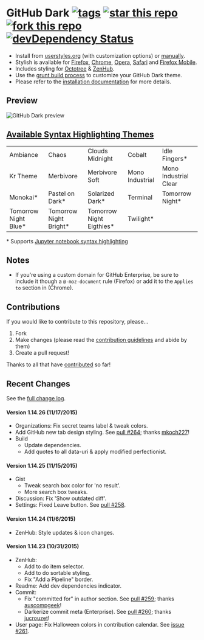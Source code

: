 # GitHub Dark [![tags](https://img.shields.io/github/tag/StylishThemes/GitHub-Dark.svg?style=flat)](https://github.com/StylishThemes/GitHub-Dark/tags) [![star this repo](http://github-svg-buttons.herokuapp.com/star.svg?user=StylishThemes&repo=GitHub-Dark&style=flat&background=1081C1)](http://github.com/StylishThemes/GitHub-Dark) [![fork this repo](http://github-svg-buttons.herokuapp.com/fork.svg?user=StylishThemes&repo=GitHub-Dark&style=flat&background=1081C1)](http://github.com/StylishThemes/GitHub-Dark/fork) [![devDependency Status](https://img.shields.io/david/dev/StylishThemes/GitHub-Dark.svg)](https://david-dm.org/StylishThemes/GitHub-Dark#info=devDependencies)

- Install from [userstyles.org](http://userstyles.org/styles/37035) (with customization options) or [manually](https://raw.githubusercontent.com/StylishThemes/GitHub-Dark/master/github-dark.css).
- Stylish is available for [Firefox](https://addons.mozilla.org/en-US/firefox/addon/2108/), [Chrome](https://chrome.google.com/extensions/detail/fjnbnpbmkenffdnngjfgmeleoegfcffe), [Opera](https://addons.opera.com/en/extensions/details/stylish/), [Safari](http://sobolev.us/stylish/) and [Firefox Mobile](https://addons.mozilla.org/en-US/firefox/addon/2108/).
- Includes styling for [Octotree](https://github.com/buunguyen/octotree/#octotree) &amp; [ZenHub](https://www.zenhub.io/).
- Use the [grunt build process](https://github.com/StylishThemes/GitHub-Dark/wiki/Build) to customize your GitHub Dark theme.
- Please refer to the [installation documentation](https://github.com/StylishThemes/GitHub-Dark/wiki/Install) for more details.

## Preview
![GitHub Dark preview](https://cloud.githubusercontent.com/assets/136959/9365834/60f9d916-4679-11e5-9859-b8efa106feef.png)

## [Available Syntax Highlighting Themes](https://stylishthemes.github.io/GitHub-Dark/)

|                      |                        |                          |                 |                       |
|----------------------|------------------------|--------------------------|-----------------|-----------------------|
| Ambiance             | Chaos                  | Clouds Midnight          | Cobalt          | Idle Fingers*         |
| Kr Theme             | Merbivore              | Merbivore Soft           | Mono Industrial | Mono Industrial Clear |
| Monokai*             | Pastel on Dark*        | Solarized Dark*          | Terminal        | Tomorrow Night*       |
| Tomorrow Night Blue* | Tomorrow Night Bright* | Tomorrow Night Eigthies* | Twilight*       |                       |

\* Supports [Jupyter notebook syntax highlighting](https://github.com/sujitpal/statlearning-notebooks/blob/master/src/chapter2.ipynb)

## Notes

* If you're using a custom domain for GitHub Enterprise, be sure to include it though a `@-moz-document` rule (Firefox) or add it to the `Applies to` section in (Chrome).

## Contributions

If you would like to contribute to this repository, please...

1. Fork
2. Make changes (please read the [contribution guidelines](https://github.com/StylishThemes/GitHub-Dark/blob/master/CONTRIBUTING.md) and abide by them)
3. Create a pull request!

Thanks to all that have [contributed](https://github.com/StylishThemes/GitHub-Dark/graphs/contributors) so far!

## Recent Changes

See the [full change log](https://github.com/StylishThemes/GitHub-Dark/wiki).

#### Version 1.14.26 (11/17/2015)

* Organizations: Fix secret teams label & tweak colors.
* Add GitHub new tab design styling. See [pull #264](https://github.com/StylishThemes/GitHub-Dark/pull/264); thanks [mkoch227](https://github.com/mkoch227)!
* Build
  * Update dependencies.
  * Add quotes to all data-uri & apply modified perfectionist.

#### Version 1.14.25 (11/15/2015)

* Gist
  * Tweak search box color for 'no result'.
  * More search box tweaks.
* Discussion: Fix 'Show outdated diff'.
* Settings: Fixed Leave button. See [pull #258](https://github.com/StylishThemes/GitHub-Dark/pull/258).

#### Version 1.14.24 (11/6/2015)

* ZenHub: Style updates & icon changes.

#### Version 1.14.23 (10/31/2015)

* ZenHub:
  * Add to do item selector.
  * Add to do sortable styling.
  * Fix "Add a Pipeline" border.
* Readme: Add dev dependencies indicator.
* Commit:
  * Fix "committed for" in author section. See [pull #259](https://github.com/StylishThemes/GitHub-Dark/pull/259); thanks [auscompgeek](https://github.com/auscompgeek)!
  * Darkerize commit meta (Enterprise). See [pull #260](https://github.com/StylishThemes/GitHub-Dark/pull/260); thanks [jucrouzet](https://github.com/jucrouzet)!
* User page: Fix Halloween colors in contribution calendar. See [issue #261](https://github.com/StylishThemes/GitHub-Dark/issues/261).
